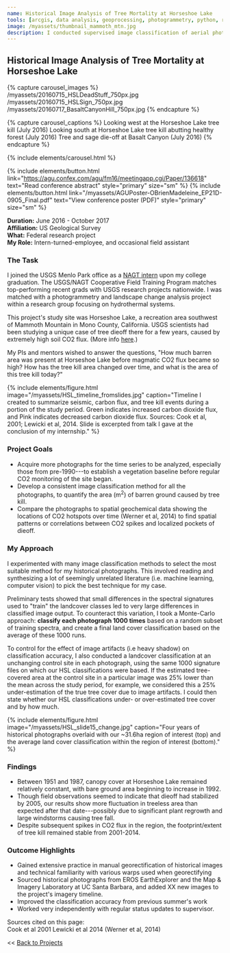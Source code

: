```yaml
---
name: Historical Image Analysis of Tree Mortality at Horseshoe Lake
tools: [arcgis, data analysis, geoprocessing, photogrammetry, python, remote sensing]
image: /myassets/thumbnail_mammoth_mtn.jpg
description: I conducted supervised image classification of aerial photos (1951-2014) to quantify deforestation on Mammoth Mountain, CA.
---
```


## Historical Image Analysis of Tree Mortality at Horseshoe Lake ##

{% capture carousel_images %}
/myassets/20160715_HSLDeadStuff_750px.jpg
/myassets/20160715_HSLSign_750px.jpg
/myassets/20160717_BasaltCanyonHill_750px.jpg
{% endcapture %}

{% capture carousel_captions %}
Looking west at the Horseshoe Lake tree kill (July 2016)
Looking south at Horseshoe Lake tree kill abutting healthy forest (July 2016)
Tree and sage die-off at Basalt Canyon (July 2016)
{% endcapture %}

{% include elements/carousel.html %}

{% include elements/button.html link="https://agu.confex.com/agu/fm16/meetingapp.cgi/Paper/136618" text="Read conference abstract" style="primary" size="sm" %}
{% include elements/button.html link="/myassets/AGUPoster-OBrienMadeleine_EP21D-0905_Final.pdf" text="View conference poster (PDF)" style="primary" size="sm" %}

**Duration:** June 2016 - October 2017  
**Affiliation:** US Geological Survey  
**What:** Federal research project   
**My Role:** Intern-turned-employee, and occasional field assistant  


### The Task ###

I joined the USGS Menlo Park office as a [NAGT intern](https://nagt.org/nagt/students/usgs_field.html) upon my college graduation. The USGS/NAGT Cooperative Field Training Program matches top-performing recent grads with USGS research projects nationwide. I was matched with a photogrammetry and landscape change analysis project within a research group focusing on hydrothermal systems.

This project's study site was Horseshoe Lake, a recreation area southwest of Mammoth Mountain in Mono County, California. USGS scientists had been studying a unique case of tree dieoff there for a few years, caused by extremely high soil CO2 flux. (More info [here](https://www.usgs.gov/volcanoes/long-valley-caldera/long-valley-caldera-field-guide-horseshoe-lake?qt-science_support_page_related_con=4#qt-science_support_page_related_con).) 

My PIs and mentors wished to answer the questions, "How much barren area was present at Horseshoe Lake before magmatic CO2 flux became so high? How has the tree kill area changed over time, and what is the area of this tree kill today?"

{% include elements/figure.html image="/myassets/HSL_timeline_fromslides.jpg" caption="Timeline I created to summarize seismic, carbon flux, and tree kill events during a portion of the study period. Green indicates increased carbon dioxide flux, and Pink indicates decreased carbon dioxide flux. Sources: Cook et al, 2001; Lewicki et al, 2014. Slide is excerpted from talk I gave at the conclusion of my internship." %}

### Project Goals ###

* Acquire more photographs for the time series to be analyzed, especially those from pre-1990---to establish a vegetation baseline before regular CO2 monitoring of the site began.
* Develop a consistent image classification method for all the photographs, to quantify the area (m<sup>2</sup>) of barren ground caused by tree kill.
* Compare the photographs to spatial geochemical data showing the locations of CO2 hotspots over time (Werner et al, 2014) to find spatial patterns or correlations between CO2 spikes and localized pockets of dieoff. 

### My Approach ###

I experimented with many image classification methods to select the most suitable method for my historical photographs. This involved reading and synthesizing a lot of seemingly unrelated literature (i.e. machine learning, computer vision) to pick the best technique for my case. 

Preliminary tests showed that small differences in the spectral signatures used to "train" the landcover classes led to very large differences in classified image output. To counteract this variation, I took a Monte-Carlo approach: **classify each photograph 1000 times** based on a random subset of training spectra, and create a final land cover classification based on the average of these 1000 runs.

To control for the effect of image artifacts (i.e heavy shadow) on classification accuracy, I also conducted a landcover classification at an unchanging control site in each photograph, using the same 1000 signature files on which our HSL classifications were based. If the estimated tree-covered area at the control site in a particular image was 25% lower than the mean across the study period, for example, we considered this a 25% under-estimation of the true tree cover due to image artifacts. I could then state whether our HSL classifications under- or over-estimated tree cover and by how much. 

{% include elements/figure.html image="/myassets/HSL_slide15_change.jpg" caption="Four years of historical photographs overlaid with our ~31.6ha region of interest (top) and the average land cover classification within the region of interest (bottom)." %}

### Findings ###
* Between 1951 and 1987, canopy cover at Horseshoe Lake remained relatively constant, with bare ground area beginning to increase in 1992. 
* Though field observations seemed to indicate that dieoff had stabilized by 2005, our results show more fluctuation in treeless area than expected after that date---possibly due to significant plant regrowth and large windstorms causing tree fall. 
* Despite subsequent spikes in CO2 flux in the region, the footprint/extent of tree kill remained stable from 2001-2014.

### Outcome Highlights ###
* Gained extensive practice in manual georectification of historical images and technical familiarity with various warps used when georectifying
* Sourced historical photographs from EROS EarthExplorer and the Map & Imagery Laboratory at UC Santa Barbara, and added XX new images to the project's imagery timeline.
* Improved the classification accuracy from previous summer's work 
* Worked very independently with regular status updates to supervisor. 


Sources cited on this page:  
Cook et al 2001
Lewicki et al 2014
(Werner et al, 2014) 



<< [Back to Projects](/projects/)